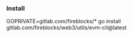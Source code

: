 ### Install
GOPRIVATE=gitlab.com/fireblocks/* go install gitlab.com/fireblocks/web3/utils/evm-cli@latest